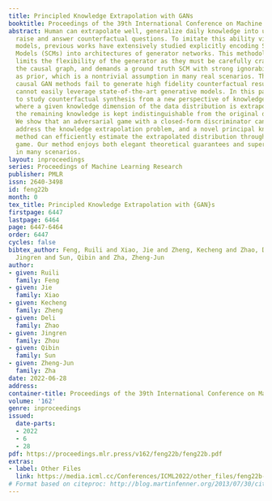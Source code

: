```yaml
---
title: Principled Knowledge Extrapolation with GANs
booktitle: Proceedings of the 39th International Conference on Machine Learning
abstract: Human can extrapolate well, generalize daily knowledge into unseen scenarios,
  raise and answer counterfactual questions. To imitate this ability via generative
  models, previous works have extensively studied explicitly encoding Structural Causal
  Models (SCMs) into architectures of generator networks. This methodology, however,
  limits the flexibility of the generator as they must be carefully crafted to follow
  the causal graph, and demands a ground truth SCM with strong ignorability assumption
  as prior, which is a nontrivial assumption in many real scenarios. Thus, many current
  causal GAN methods fail to generate high fidelity counterfactual results as they
  cannot easily leverage state-of-the-art generative models. In this paper, we propose
  to study counterfactual synthesis from a new perspective of knowledge extrapolation,
  where a given knowledge dimension of the data distribution is extrapolated, but
  the remaining knowledge is kept indistinguishable from the original distribution.
  We show that an adversarial game with a closed-form discriminator can be used to
  address the knowledge extrapolation problem, and a novel principal knowledge descent
  method can efficiently estimate the extrapolated distribution through the adversarial
  game. Our method enjoys both elegant theoretical guarantees and superior performance
  in many scenarios.
layout: inproceedings
series: Proceedings of Machine Learning Research
publisher: PMLR
issn: 2640-3498
id: feng22b
month: 0
tex_title: Principled Knowledge Extrapolation with {GAN}s
firstpage: 6447
lastpage: 6464
page: 6447-6464
order: 6447
cycles: false
bibtex_author: Feng, Ruili and Xiao, Jie and Zheng, Kecheng and Zhao, Deli and Zhou,
  Jingren and Sun, Qibin and Zha, Zheng-Jun
author:
- given: Ruili
  family: Feng
- given: Jie
  family: Xiao
- given: Kecheng
  family: Zheng
- given: Deli
  family: Zhao
- given: Jingren
  family: Zhou
- given: Qibin
  family: Sun
- given: Zheng-Jun
  family: Zha
date: 2022-06-28
address:
container-title: Proceedings of the 39th International Conference on Machine Learning
volume: '162'
genre: inproceedings
issued:
  date-parts:
  - 2022
  - 6
  - 28
pdf: https://proceedings.mlr.press/v162/feng22b/feng22b.pdf
extras:
- label: Other Files
  link: https://media.icml.cc/Conferences/ICML2022/other_files/feng22b-supp.zip
# Format based on citeproc: http://blog.martinfenner.org/2013/07/30/citeproc-yaml-for-bibliographies/
---
```

